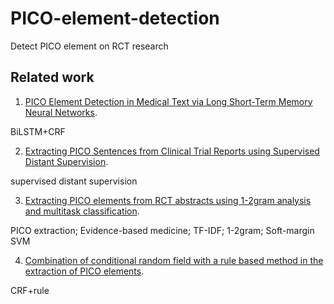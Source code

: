 # PICO-element-detection
Detect PICO element on RCT research

## Related work
1. [PICO Element Detection in Medical Text via Long Short-Term Memory Neural Networks](https://www.aclweb.org/anthology/W18-2308).

BiLSTM+CRF

2. [Extracting PICO Sentences from Clinical Trial Reports using Supervised Distant Supervision](https://www.ncbi.nlm.nih.gov/pmc/articles/PMC5065023/).

supervised distant supervision

3. [Extracting PICO elements from RCT abstracts using 1-2gram analysis and multitask classification](https://arxiv.org/pdf/1901.08351.pdf).

PICO extraction; Evidence-based medicine; TF-IDF; 1-2gram; Soft-margin SVM

4. [Combination of conditional random field with a rule based method in the extraction of PICO elements](https://bmcmedinformdecismak.biomedcentral.com/articles/10.1186/s12911-018-0699-2).

CRF+rule
